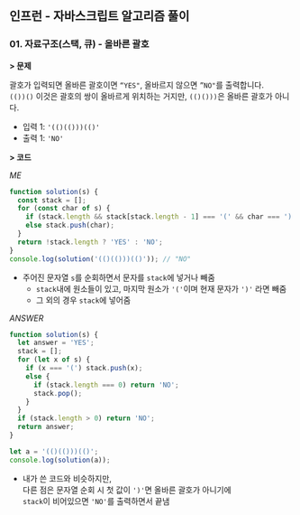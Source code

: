## 인프런 - 자바스크립트 알고리즘 풀이

### **01.** 자료구조(스택, 큐) - 올바른 괄호

**> 문제**

괄호가 입력되면 올바른 괄호이면 `“YES"`, 올바르지 않으면 `”NO"`를 출력합니다.  
`(())()` 이것은 괄호의 쌍이 올바르게 위치하는 거지만, `(()()))`은 올바른 괄호가 아니다.

- 입력 1: `'(()(()))(()'`
- 출력 1: `'NO'`

**> 코드**

_ME_

```js
function solution(s) {
  const stack = [];
  for (const char of s) {
    if (stack.length && stack[stack.length - 1] === '(' && char === ')') stack.pop();
    else stack.push(char);
  }
  return !stack.length ? 'YES' : 'NO';
}
console.log(solution('(()(()))(()')); // "NO"
```

- 주어진 문자열 `s`를 순회하면서 문자를 `stack`에 넣거나 빼줌
  - `stack`내에 원소들이 있고, 마지막 원소가 `'('`이며 현재 문자가 `')'` 라면 빼줌
  - 그 외의 경우 `stack`에 넣어줌

_ANSWER_

```js
function solution(s) {
  let answer = 'YES';
  stack = [];
  for (let x of s) {
    if (x === '(') stack.push(x);
    else {
      if (stack.length === 0) return 'NO';
      stack.pop();
    }
  }
  if (stack.length > 0) return 'NO';
  return answer;
}

let a = '(()(()))(()';
console.log(solution(a));
```
- 내가 쓴 코드와 비슷하지만,  
    다른 점은 문자열 순회 시 첫 값이 `')'`면 올바른 괄호가 아니기에  
    `stack`이 비어있으면 `'NO'`를 출력하면서 끝냄
